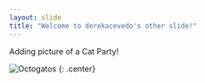 ```yaml
---
layout: slide
title: "Welcome to derekacevedo's other slide!"
---
```


Adding picture of a Cat Party!

![Octogatos](https://octodex.github.com/images/Octogatos.png)
{: .center}
